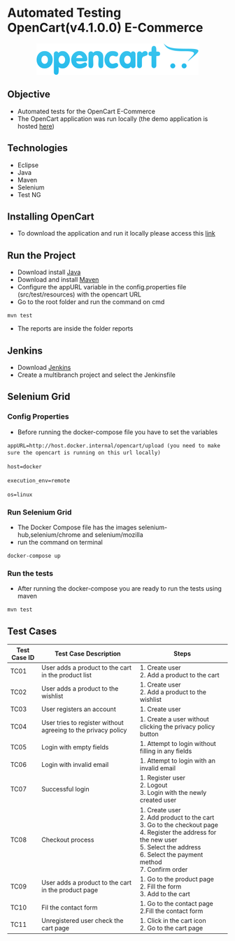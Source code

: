 # Automated Testing OpenCart(v4.1.0.0) E-Commerce
<p align="center">
  <img src="image.png" alt="alt text">
</p>


## Objective
- Automated tests for the OpenCart E-Commerce
- The OpenCart application was run locally (the demo application is hosted [here](https://demo.opencart.com/))

## Technologies
- Eclipse
- Java
- Maven
- Selenium
- Test NG

## Installing OpenCart
- To download the application and run it locally please access this [link](https://www.opencart.com/index.php?route=cms/download)

## Run the Project

- Download install [Java](https://www.oracle.com/br/java/technologies/downloads/#java21)
- Download and install [Maven](https://maven.apache.org/download.cgi)
- Configure the appURL variable in the config.properties file (src/test/resources) with the opencart URL
- Go to the root folder and run the command on cmd

```
mvn test
````

- The reports are inside the folder reports

## Jenkins
- Download [Jenkins](https://www.jenkins.io/download/)
- Create a multibranch project and select the Jenkinsfile

## Selenium Grid

### Config Properties
- Before running the docker-compose file you have to set the variables


```
appURL=http://host.docker.internal/opencart/upload (you need to make sure the opencart is running on this url locally)

host=docker

execution_env=remote

os=linux

```
### Run Selenium Grid

- The Docker Compose file has the images selenium-hub,selenium/chrome and selenium/mozilla
- run the command on terminal

```
docker-compose up
```

### Run the tests
- After running the docker-compose you are ready to run the tests using maven

```
mvn test
```

## Test Cases
| Test Case ID | Test Case Description                                               | Steps                                                                                       |
|--------------|--------------------------------------------------------------------|---------------------------------------------------------------------------------------------|
| TC01         | User adds a product to the cart in the product list                                    | 1. Create user<br>2. Add a product to the cart                                             |
| TC02         | User adds a product to the wishlist                                | 1. Create user<br>2. Add a product to the wishlist                                         |
| TC03         | User registers an account                                          | 1. Create user                                                                             |
| TC04         | User tries to register without agreeing to the privacy policy     | 1. Create a user without clicking the privacy policy button                                |
| TC05         | Login with empty fields                                            | 1. Attempt to login without filling in any fields                                          |
| TC06         | Login with invalid email                                           | 1. Attempt to login with an invalid email                                                  |
| TC07         | Successful login                                                   | 1. Register user<br>2. Logout<br>3. Login with the newly created user                      |
| TC08         | Checkout process                                                   | 1. Create user<br>2. Add product to the cart<br>3. Go to the checkout page<br>4. Register the address for the new user<br>5. Select the address<br>6. Select the payment method<br>7. Confirm order |
| TC09         | User adds a product to the cart in the product page                                                | 1. Go to the product page<br>2. Fill the form<br>3. Add to the cart |
| TC10         | Fil the contact form                                                   | 1. Go to the contact page<br> 2.Fill the contact form |
| TC11         | Unregistered user check the cart page                                                  | 1. Click in the cart icon<br>2. Go to the cart page<br> |
